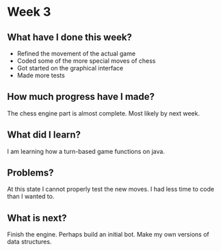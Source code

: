 # Week 3

## What have I done this week?

- Refined the movement of the actual game
- Coded some of the more special moves of chess
- Got started on the graphical interface
- Made more tests

## How much progress have I made?

The chess engine part is almost complete. Most likely by next week.

## What did I learn?

I am learning how a turn-based game functions on java.

## Problems?

At this state I cannot properly test the new moves. I had less time to code than I wanted to.

## What is next?

Finish the engine. Perhaps build an initial bot. Make my own versions of data structures.
